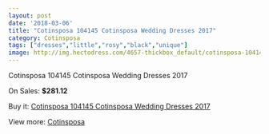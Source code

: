 ```yaml
---
layout: post
date: '2018-03-06'
title: "Cotinsposa 104145 Cotinsposa Wedding Dresses 2017"
category: Cotinsposa
tags: ["dresses","little","rosy","black","unique"]
image: http://img.hectodress.com/4657-thickbox_default/cotinsposa-104145-cotinsposa-wedding-dresses-2013.jpg
---
```

Cotinsposa 104145 Cotinsposa Wedding Dresses 2017

On Sales: **$281.12**
<a href="https://www.hectodress.com/cotinsposa/2359-cotinsposa-104145-cotinsposa-wedding-dresses-2013.html"><amp-img layout="responsive" width="600" height="600" src="//img.hectodress.com/4657-thickbox_default/cotinsposa-104145-cotinsposa-wedding-dresses-2013.jpg" alt="Cotinsposa 104145 Cotinsposa Wedding Dresses 2017 0" /></a>
<a href="https://www.hectodress.com/cotinsposa/2359-cotinsposa-104145-cotinsposa-wedding-dresses-2013.html"><amp-img layout="responsive" width="600" height="600" src="//img.hectodress.com/4658-thickbox_default/cotinsposa-104145-cotinsposa-wedding-dresses-2013.jpg" alt="Cotinsposa 104145 Cotinsposa Wedding Dresses 2017 1" /></a>

Buy it: [Cotinsposa 104145 Cotinsposa Wedding Dresses 2017](https://www.hectodress.com/cotinsposa/2359-cotinsposa-104145-cotinsposa-wedding-dresses-2013.html "Cotinsposa 104145 Cotinsposa Wedding Dresses 2017")

View more: [Cotinsposa](https://www.hectodress.com/39-cotinsposa "Cotinsposa")